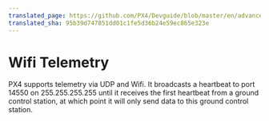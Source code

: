 ```yaml
---
translated_page: https://github.com/PX4/Devguide/blob/master/en/advanced/telemetry_wifi.md
translated_sha: 95b39d747851dd01c1fe5d36b24e59ec865e323e
---
```


# Wifi Telemetry

PX4 supports telemetry via UDP and Wifi. It broadcasts a heartbeat to port 14550 on 255.255.255.255 until it receives the first heartbeat from a ground control station, at which point it will only send data to this ground control station.
